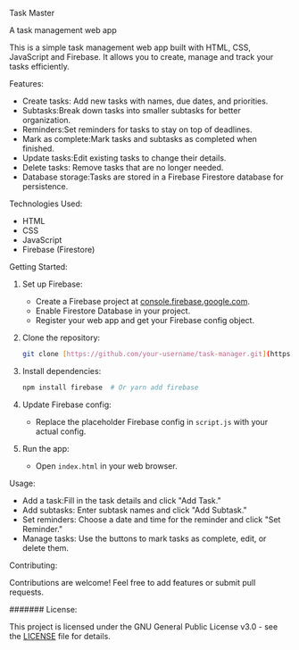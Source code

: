 Task Master

A task management web app

This is a simple task management web app built with HTML, CSS, JavaScript and Firebase. It allows you to create, manage and track your tasks efficiently.

Features:

*   Create tasks: Add new tasks with names, due dates, and priorities.
*   Subtasks:Break down tasks into smaller subtasks for better organization.
*   Reminders:Set reminders for tasks to stay on top of deadlines.
*   Mark as complete:Mark tasks and subtasks as completed when finished.
*   Update tasks:Edit existing tasks to change their details.
*   Delete tasks: Remove tasks that are no longer needed.
*   Database storage:Tasks are stored in a Firebase Firestore database for persistence.

Technologies Used:

*   HTML
*   CSS
*   JavaScript
*   Firebase (Firestore)

Getting Started:

1.  Set up Firebase:
    *   Create a Firebase project at [console.firebase.google.com](https://console.firebase.google.com).
    *   Enable Firestore Database in your project.
    *   Register your web app and get your Firebase config object.

2.  Clone the repository:

    ```bash
    git clone [https://github.com/your-username/task-manager.git](https://github.com/your-username/task-manager.git)
    ```

3.  Install dependencies:

    ```bash
    npm install firebase  # Or yarn add firebase
    ```

4.  Update Firebase config:
    *   Replace the placeholder Firebase config in `script.js` with your actual config.

5.  Run the app:
    *   Open `index.html` in your web browser.

Usage:

*   Add a task:Fill in the task details and click "Add Task."
*   Add subtasks: Enter subtask names and click "Add Subtask."
*   Set reminders: Choose a date and time for the reminder and click "Set Reminder."
*   Manage tasks: Use the buttons to mark tasks as complete, edit, or delete them.

Contributing:

Contributions are welcome! Feel free to add features or submit pull requests.

####### License:

This project is licensed under the GNU General Public License v3.0 - see the [LICENSE](LICENSE) file for details.
